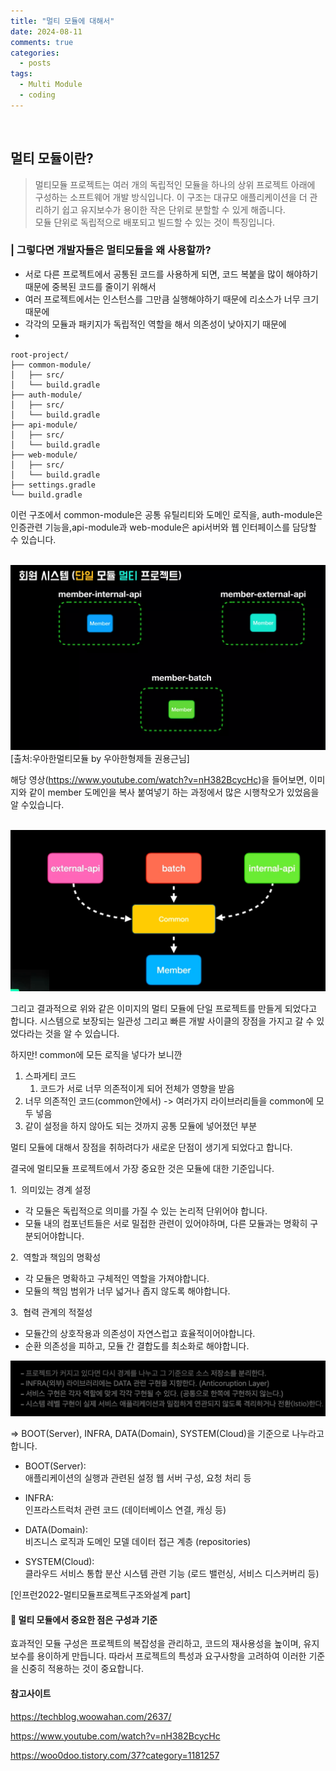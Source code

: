 ```yaml
---
title: "멀티 모듈에 대해서"
date: 2024-08-11
comments: true
categories:
  - posts
tags:
  - Multi Module
  - coding
---
```


<br>

## 멀티 모듈이란?
>멀티모듈 프로젝트는 여러 개의 독립적인 모듈을 하나의 상위 프로젝트 아래에 구성하는 소프트웨어 개발 방식입니다. 이 구조는 대규모 애플리케이션을 더 관리하기 쉽고 유지보수가 용이한 작은 단위로 분할할 수 있게 해줍니다.
> <br>
> 모듈 단위로 독립적으로 배포되고 빌드할 수 있는 것이 특징입니다.


### | 그렇다면 개발자들은 멀티모듈을 왜 사용할까?

- 서로 다른 프로젝트에서 공통된 코드를 사용하게 되면, 코드 복붙을 많이 해야하기 때문에 중복된 코드를 줄이기 위해서 
- 여러 프로젝트에서는 인스턴스를 그만큼 실행해야하기 때문에 리소스가 너무 크기 때문에 
- 각각의 모듈과 패키지가 독립적인 역할을 해서 의존성이 낮아지기 때문에
- 



```angular2html
root-project/
├── common-module/
│   ├── src/
│   └── build.gradle
├── auth-module/
│   ├── src/
│   └── build.gradle
├── api-module/
│   ├── src/
│   └── build.gradle
├── web-module/
│   ├── src/
│   └── build.gradle
├── settings.gradle
└── build.gradle
```
이런 구조에서 common-module은 공통 유틸리티와 도메인 로직을, auth-module은 인증관련 기능을,api-module과 web-module은 api서버와 웹 인터페이스를 담당할 수 있습니다.


<br>

<img src="/assets/multi-module-1/img.png" alt="multi-module" itemprop="image">
[출처:우아한멀티모듈 by 우아한형제들 권용근님]

해당 영상(https://www.youtube.com/watch?v=nH382BcycHc)을 들어보면, 이미지와 같이 member 도메인을 복사 붙여넣기 하는 과정에서 많은 시행착오가 있었음을 알 수있습니다.

<br>
<img src="/assets/multi-module-1/img3.png" alt="multi-module" itemprop="image">

그리고 결과적으로 위와 같은 이미지의 멀티 모듈에 단일 프로젝트를 만들게 되었다고 합니다. 시스템으로 보장되는 일관성 그리고 빠른 개발 사이클의 장점을 가지고 갈 수 있었다라는 것을 알 수 있습니다.

하지만! common에 모든 로직을 넣다가 보니깐

1. 스파게티 코드 
    1. 코드가 서로 너무 의존적이게 되어 전체가 영향을 받음
2. 너무 의존적인 코드(common안에서) -> 여러가지 라이브러리들을 common에 모두 넣음
3. 같이 설정을 하지 않아도 되는 것까지 공통 모듈에 넣어졌던 부분

멀티 모듈에 대해서 장점을 취하려다가 새로운 단점이 생기게 되었다고 합니다. 



결국에 멀티모듈 프로젝트에서 가장 중요한 것은 모듈에 대한 기준입니다.

1.&nbsp;&nbsp;의미있는 경계 설정
  - 각 모듈은 독립적으로 의미를 가질 수 있는 논리적 단위어야 합니다.
  - 모듈 내의 컴포넌트들은 서로 밀접한 관련이 있어야하며, 다른 모듈과는 명확히 구분되어야합니다.

2.&nbsp;&nbsp;역할과 책임의 명확성
   - 각 모듈은 명확하고 구체적인 역할을 가져야합니다.
   - 모듈의 책임 범위가 너무 넓거나 좁지 않도록 해야합니다.

3.&nbsp;&nbsp;협력 관계의 적절성
  - 모듈간의 상호작용과 의존성이 자연스럽고 효율적이어야합니다.
  - 순환 의존성을 피하고, 모듈 간 결합도를 최소화로 해야합니다.





<img src="/assets/multi-module-1/img4.png" alt="multi-module" itemprop="image">

=>  BOOT(Server), INFRA, DATA(Domain), SYSTEM(Cloud)을 기준으로 나누라고 합니다.

- BOOT(Server):<br>
  애플리케이션의 실행과 관련된 설정
  웹 서버 구성, 요청 처리 등

- INFRA:<br>
  인프라스트럭처 관련 코드 (데이터베이스 연결, 캐싱 등)

- DATA(Domain):<br>
  비즈니스 로직과 도메인 모델
  데이터 접근 계층 (repositories)

- SYSTEM(Cloud):<br>
  클라우드 서비스 통합
  분산 시스템 관련 기능 (로드 밸런싱, 서비스 디스커버리 등)

[인프런2022-멀티모듈프로젝트구조와설계 part]

#### 📌 멀티 모듈에서 중요한 점은 구성과 기준
효과적인 모듈 구성은 프로젝트의 복잡성을 관리하고, 코드의 재사용성을 높이며, 유지보수를 용이하게 만듭니다. 따라서 프로젝트의 특성과 요구사항을 고려하여 이러한 기준을 신중히 적용하는 것이 중요합니다.






#### 참고사이트

https://techblog.woowahan.com/2637/ <br>

https://www.youtube.com/watch?v=nH382BcycHc

https://woo0doo.tistory.com/37?category=1181257